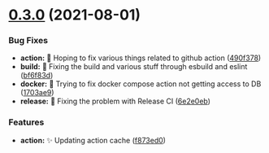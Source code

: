 # [0.3.0](https://github.com/spa5k/fastify-slonik/compare/v0.2.0...v0.3.0) (2021-08-01)

### Bug Fixes

- **action:** 🐛 Hoping to fix various things related to github action ([490f378](https://github.com/spa5k/fastify-slonik/commit/490f378f19d13a2bdf67db126b1f0895fb670a3c))
- **build:** 🐛 Fixing the build and various stuff through esbuild and eslint ([bf6f83d](https://github.com/spa5k/fastify-slonik/commit/bf6f83dcbdfa762821ec2057cbac2f9802717a4b))
- **docker:** 🐛 Trying to fix docker compose action not getting access to DB ([1703ae9](https://github.com/spa5k/fastify-slonik/commit/1703ae9e8523ab175a1121f5f0a155140d80d36e))
- **release:** 🐛 Fixing the problem with Release CI ([6e2e0eb](https://github.com/spa5k/fastify-slonik/commit/6e2e0eba70539d39eec908511a6e40201547ae0e))

### Features

- **action:** ✨ Updating action cache ([f873ed0](https://github.com/spa5k/fastify-slonik/commit/f873ed0070cb931facb8aaa369991abe66cce49c))
